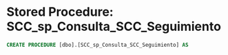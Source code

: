 # Stored Procedure: SCC_sp_Consulta_SCC_Seguimiento

```sql
CREATE PROCEDURE [dbo].[SCC_sp_Consulta_SCC_Seguimiento] AS
```
